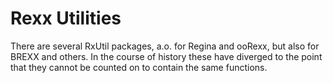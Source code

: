 # Rexx Utilities

There are several RxUtil packages, a.o. for Regina and ooRexx, but also for BREXX and others. In the course of history these have diverged to the point that they cannot be counted on to contain the same functions.
